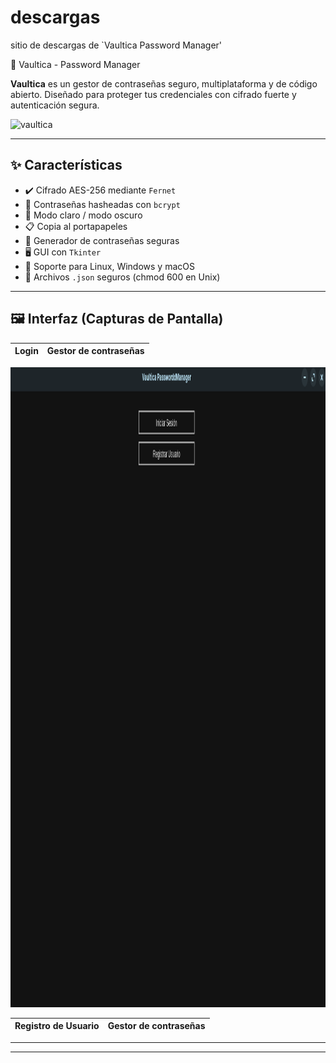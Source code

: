 # descargas
sitio de descargas de `Vaultica Password Manager'

🔐 Vaultica - Password Manager

**Vaultica** es un gestor de contraseñas seguro, multiplataforma y de código abierto. Diseñado para proteger tus credenciales con cifrado fuerte y autenticación segura.  

<img width="1024" height="1024" alt="vaultica" src="https://github.com/user-attachments/assets/c847f967-0d52-4a8c-8a92-eee2c4c11470" />

---

## ✨ Características

- ✔️ Cifrado AES-256 mediante `Fernet`
- 🔐 Contraseñas hasheadas con `bcrypt`
- 🎨 Modo claro / modo oscuro
- 📋 Copia al portapapeles
- 🧪 Generador de contraseñas seguras
- 🖥️ GUI con `Tkinter`
- 📁 Soporte para Linux, Windows y macOS
- 💾 Archivos `.json` seguros (chmod 600 en Unix)

---

## 🖼️ Interfaz (Capturas de Pantalla)

| Login | Gestor de contraseñas |
|------------------|------------------------|

<img width="1024" height="1024" alt="vaultica" src="https://github.com/vaulticapasswordmanager/descargas/blob/main/vaulticalogin.png" />

| Registro de Usuario | Gestor de contraseñas |
|------------------|------------------------|



---


---
